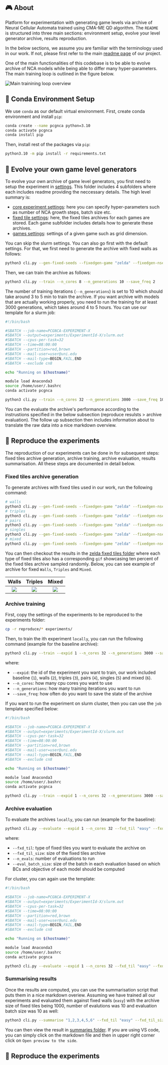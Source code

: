## :video_game: About
Platform for experimentation with generating game levels via archive of Neural Cellular Automata trained using CMA-ME QD algorithm. The `README`
is structured into three main sections: environment setup, evolve your level generator archive, results reproduction. 

In the below sections, we assume you are familiar with the terminology used in our work. If not, please first refer to the main [readme page](https://github.com/Interactive-NCA) of our project.

One of the main functionalities of this codebase is to be able to evolve archive of NCA models while being able to differ many hyper-parameters. The main training loop is outlined in the figure below.

![Main trainining loop overview](assets/readme/training_overview_short.png)

## :snake: Conda Environment Setup
We use `conda` as our default virtual environment. First, create conda environment and install `pip`:

```bash
conda create --name pcgnca python=3.10
conda activate pcgnca
conda install pip
```

Then, install rest of the packages via `pip`:

```bash
python3.10 -m pip install -r requirements.txt
```

## :bug: Evolve your own game level generators
To evolve your own archive of game level generators, you first need to setup the experiment in [settings](settings/). This folder includes 4 subfolders where each includes readme providing the neccessary details. 
The high level summary is:

- [core experiment settings](settings/experiment/settings.json): here you can specify hyper-parameters such as number of NCA growth steps, batch size etc. 
- [fixed tile settings](settings/fixed_tiles/): here, the fixed tiles archives for each games are stored. Each game subfolder includes details how to generate these archives. 
- [games settings](settings/games/): settings of a given game such as grid dimension.

You can skip the slurm settings. You can also go first with the default settings. For that, we first need to generate the archive with fixed walls as follows:

```bash
python3 cli.py --gen-fixed-seeds --fixedgen-game "zelda" --fixedgen-nseeds 1000 --fixedgen-difficulty "easy"
```

Then, we can train the archive as follows:

```bash
python3 cli.py --train --n_cores 8 --n_generations 10 --save_freq 2
```

The number of training iterations (`--n_generations`) is set to 10 which should take around 3 to 5 min to train the archive. If you want archive with models that are actually working properly, you need 
to run the training for at least 3000 generations, which takes around 4 to 5 hours. You can use our template for a slurm job:

```bash
#!/bin/bash

#SBATCH --job-name=PCGNCA-EXPERIMENT-X
#SBATCH --output=experiments/ExperimentId-X/slurm.out
#SBATCH --cpus-per-task=32
#SBATCH --time=08:00:00
#SBATCH --partition=red,brown
#SBATCH --mail-user=user@uni.edu
#SBATCH --mail-type=BEGIN,FAIL,END
#SBATCH --exclude cn8

echo "Running on $(hostname)"

module load Anaconda3
source /home/user/.bashrc
conda activate pcgnca

python3 cli.py --train --n_cores 32 --n_generations 3000 --save_freq 100
```

You can the evaluate the archive's performance according to the instrustions specified in the below subsection (reproduce resulsts > archive evaluation). The follow up subsection then includes 
information about to translate the raw data into a nice markdown overview.

## :microscope: Reproduce the experiments
The reproduction of our experiments can be done in for subsequent steps: fixed tiles archive generation, archive training, archive evaluation, results summarisation. 
All these steps are documented in detail below.

### Fixed tiles archive generation
To generate archives with fixed tiles used in our work, run the following command:

```bash
# walls
python3 cli.py --gen-fixed-seeds --fixedgen-game "zelda" --fixedgen-nseeds 1000 --fixedgen-difficulty "easy"
# triples
python3 cli.py --gen-fixed-seeds --fixedgen-game "zelda" --fixedgen-nseeds 1000 --fixedgen-difficulty "all_special_random"
# pairs
python3 cli.py --gen-fixed-seeds --fixedgen-game "zelda" --fixedgen-nseeds 1000 --fixedgen-difficulty "two_special_random"
# singles
python3 cli.py --gen-fixed-seeds --fixedgen-game "zelda" --fixedgen-nseeds 1000 --fixedgen-difficulty "one_special_random"
# mixed
python3 cli.py --gen-fixed-seeds --fixedgen-game "zelda" --fixedgen-nseeds 1000 --fixedgen-difficulty "mixed"
```

You can then checkout the results in the [zelda fixed tiles folder](settings/fixed_tiles/zelda/) where each type of fixed tiles also has a corresponding `gif` showcasing ten percent of the fixed tiles archive sampled randomly. Below, you can see example of archive for fixed `Walls`, `Triples` and `Mixed`.

| Walls            |   Triples        |   Mixed          |
|:----------------:|:----------------:|:----------------:|
| ![](assets/readme/easy_1000.gif) | ![](assets/readme/all_special_random_1000.gif) | ![](assets/readme/mixed_1000.gif)

### Archive training

First, copy the settings of the experiments to be reproduced to the experiments folder:

```bash
cp -r reproduce/* experiments/
```

Then, to train the ith experiment `locally`, you can run the following command (example for the baseline archive):

```bash
python3 cli.py --train --expid 1 --n_cores 32 --n_generations 3000 --save_freq 100
```

where:
- `--expid`: the id of the experiment you want to train, our work included baseline (`1`), walls (`2`), triples (`3`), pairs (`4`), singles (`5`) and mixed (`6`).
- `--n_cores`: how many cpu cores you want to use
- `--n_generations`: how many training iterations you want to run
- `--save_freq`: how often do you want to save the state of the archive

If you want to run the experiment on slurm cluster, then you can use the `job` template specified below:

```bash
#!/bin/bash

#SBATCH --job-name=PCGNCA-EXPERIMENT-X
#SBATCH --output=experiments/ExperimentId-X/slurm.out
#SBATCH --cpus-per-task=32
#SBATCH --time=08:00:00
#SBATCH --partition=red,brown
#SBATCH --mail-user=user@uni.edu
#SBATCH --mail-type=BEGIN,FAIL,END
#SBATCH --exclude cn8

echo "Running on $(hostname)"

module load Anaconda3
source /home/user/.bashrc
conda activate pcgnca

python3 cli.py --train --expid 1 --n_cores 32 --n_generations 3000 --save_freq 100
```

### Archive evaluation
To evaluate the archives `locally`, you can run (example for the baseline):

```bash
python3 cli.py --evaluate --expid 1 --n_cores 32 --fxd_til "easy" --fxd_til_size 1000 --n_evals 10 --eval_batch_size 10
```

where:
- `--fxd_til`: type of fixed tiles you want to evaluate the archive on
- `--fxd_til_size`: size of the fixed tiles archive
- `--n_evals`: number of evaluations to run
- `--eval_batch_size`: size of the batch in each evaluation based on which BCs and objective of each model should be computed

For cluster, you can again use the template:

```bash
#!/bin/bash

#SBATCH --job-name=PCGNCA-EXPERIMENT-X
#SBATCH --output=experiments/ExperimentId-X/slurm.out
#SBATCH --cpus-per-task=32
#SBATCH --time=08:00:00
#SBATCH --partition=red,brown
#SBATCH --mail-user=user@uni.edu
#SBATCH --mail-type=BEGIN,FAIL,END
#SBATCH --exclude cn8

echo "Running on $(hostname)"

module load Anaconda3
source /home/user/.bashrc
conda activate pcgnca

python3 cli.py --evaluate --expid 1 --n_cores 32 --fxd_til "easy" --fxd_til_size 1000 --n_evals 10 --eval_batch_size 10
```

### Summarising results
Once the results are computed, you can use the summarisation script that puts them in a nice markdown overiew. Assuming we have trained all our experiments and 
evaluated them against fixed walls (`easy`) with the archive size of fixed tiles being 1000, number of evalutions was 10 and evaluation batch size was 10 as well:

```bash
python3 cli.py --summarise "1,2,3,4,5,6" --fxd_til "easy" --fxd_til_size 1000 --n_evals 10 --eval_batch_size 10
```

You can then view the result in [summaries folder](summaries/). If you are using VS code, you can simply click on the markdown file and then in upper right corner click on
`Open preview to the side`.

## :microscope: Reproduce the experiments